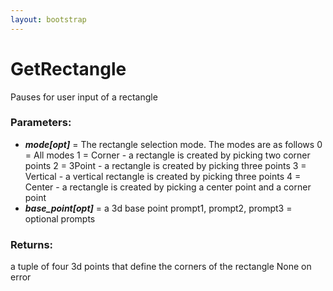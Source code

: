 ```yaml
---
layout: bootstrap
---
```


# GetRectangle

Pauses for user input of a rectangle
        

### Parameters:

- ***mode[opt]*** = The rectangle selection mode. The modes are as follows
    0 = All modes
    1 = Corner - a rectangle is created by picking two corner points
    2 = 3Point - a rectangle is created by picking three points
    3 = Vertical - a vertical rectangle is created by picking three points
    4 = Center - a rectangle is created by picking a center point and a corner point
- ***base_point[opt]*** = a 3d base point
prompt1, prompt2, prompt3 = optional prompts
        

### Returns:


a tuple of four 3d points that define the corners of the rectangle
None on error
        
